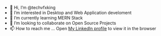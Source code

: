 - 👋 Hi, I’m @techvfxking
- 👀 I’m interested in Desktop and Web Application develoment
- 🌱 I’m currently learning MERN Stack
- 💞️ I’m looking to collaborate on Open Source Projects
- 📫 How to reach me ... 
Open [My LinkedIn profile](https://www.linkedin.com/in/biplab-sharma-techvfxking/) to view it in the browser

<!---
techvfxking/techvfxking is a ✨ special ✨ repository because its `README.md` (this file) appears on your GitHub profile.
You can click the Preview link to take a look at your changes.
--->
